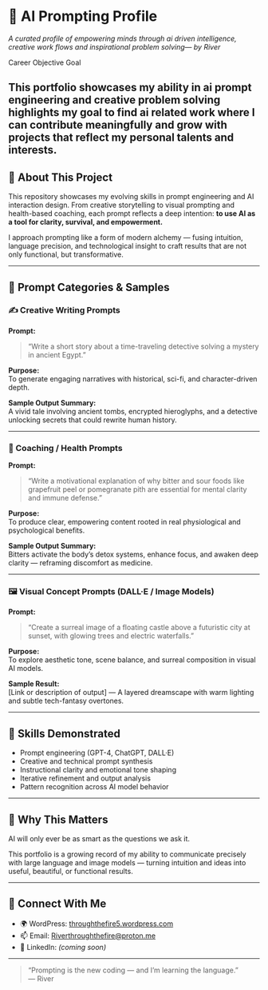 # 🤖 AI Prompting Profile  
*A curated profile of empowering minds through ai driven intelligence, creative work flows and inspirational problem solving— by River*

Career Objective Goal

This portfolio showcases my ability in ai prompt engineering and creative problem solving highlights my goal to find ai related work where I can contribute meaningfully and grow with projects that reflect my personal talents and interests.
---

## 🌟 About This Project

This repository showcases my evolving skills in prompt engineering and AI interaction design. From creative storytelling to visual prompting and health-based coaching, each prompt reflects a deep intention: **to use AI as a tool for clarity, survival, and empowerment.**

I approach prompting like a form of modern alchemy — fusing intuition, language precision, and technological insight to craft results that are not only functional, but transformative.

---

## 📂 Prompt Categories & Samples

### ✍️ Creative Writing Prompts

**Prompt:**  
> “Write a short story about a time-traveling detective solving a mystery in ancient Egypt.”

**Purpose:**  
To generate engaging narratives with historical, sci-fi, and character-driven depth.

**Sample Output Summary:**  
A vivid tale involving ancient tombs, encrypted hieroglyphs, and a detective unlocking secrets that could rewrite human history.

---

### 🧠 Coaching / Health Prompts

**Prompt:**  
> “Write a motivational explanation of why bitter and sour foods like grapefruit peel or pomegranate pith are essential for mental clarity and immune defense.”

**Purpose:**  
To produce clear, empowering content rooted in real physiological and psychological benefits.

**Sample Output Summary:**  
Bitters activate the body’s detox systems, enhance focus, and awaken deep clarity — reframing discomfort as medicine.

---

### 🖼️ Visual Concept Prompts (DALL·E / Image Models)

**Prompt:**  
> “Create a surreal image of a floating castle above a futuristic city at sunset, with glowing trees and electric waterfalls.”

**Purpose:**  
To explore aesthetic tone, scene balance, and surreal composition in visual AI models.

**Sample Result:**  
[Link or description of output] — A layered dreamscape with warm lighting and subtle tech-fantasy overtones.

---

## 💼 Skills Demonstrated

- Prompt engineering (GPT-4, ChatGPT, DALL·E)
- Creative and technical prompt synthesis
- Instructional clarity and emotional tone shaping
- Iterative refinement and output analysis
- Pattern recognition across AI model behavior

---

## 🎯 Why This Matters

AI will only ever be as smart as the questions we ask it.

This portfolio is a growing record of my ability to communicate precisely with large language and image models — turning intuition and ideas into useful, beautiful, or functional results.

---

## 🔗 Connect With Me

- 🌍 WordPress: [throughthefire5.wordpress.com](https://throughthefire5.wordpress.com)  
- 📫 Email: Riverthroughthefire@proton.me  
- 🚀 LinkedIn: *(coming soon)*

---

> “Prompting is the new coding — and I’m learning the language.”  
> — River
